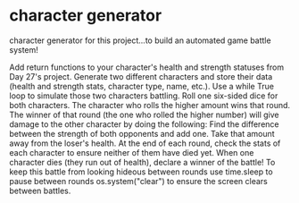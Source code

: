 # character generator

character generator for this project...to build an automated game battle system!

Add return functions to your character's health and strength statuses from Day 27's project.
Generate two different characters and store their data (health and strength stats, character type, name, etc.).
Use a while True loop to simulate those two characters battling.
Roll one six-sided dice for both characters. The character who rolls the higher amount wins that round.
The winner of that round (the one who rolled the higher number) will give damage to the other character by doing the following:
Find the difference between the strength of both opponents and add one.
Take that amount away from the loser's health.
At the end of each round, check the stats of each character to ensure neither of them have died yet.
When one character dies (they run out of health), declare a winner of the battle!
To keep this battle from looking hideous between rounds use time.sleep to pause between rounds os.system("clear") to ensure the screen clears between battles.
